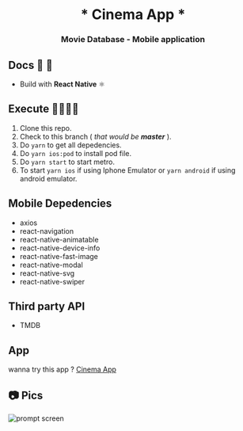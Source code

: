 <div align="center">
  <h1>
   * Cinema App *
  </h1>
  <h3>Movie Database - Mobile application</h3>
</div>

## Docs 📝 📕

- Build with **React Native** ⚛️

## Execute 🤜🏼🤛🏼

1. Clone this repo.
2. Check to this branch ( _that would be **master**_ ).
3. Do `yarn` to get all depedencies.
4. Do `yarn ios:pod` to install pod file.
5. Do `yarn start` to start metro.
6. To start `yarn ios` if using Iphone Emulator or `yarn android` if using android emulator.

## Mobile Depedencies

- axios
- react-navigation
- react-native-animatable
- react-native-device-info
- react-native-fast-image
- react-native-modal
- react-native-svg
- react-native-swiper

## Third party API

- TMDB

## App

wanna try this app ?
[Cinema App](https://www.dropbox.com/s/wev9m67cc6jwgx6/movie-app.apk?dl=0)

## 📷 Pics

![prompt screen](https://i.imgur.com/Eqqipy3.jpg)